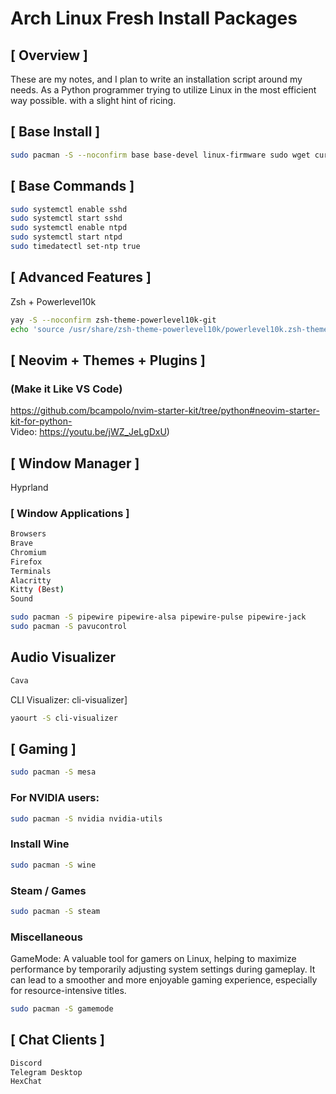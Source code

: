 # Arch Linux Fresh Install Packages

## [ Overview ]
These are my notes, and I plan to write an installation script around my needs. As a Python programmer trying to utilize Linux in the most efficient way possible. with a slight hint of ricing. 


## [ Base Install ]
```bash
sudo pacman -S --noconfirm base base-devel linux-firmware sudo wget curl tmux git zsh wayland gzip htop neovim networkmanager openssh iproute2 net-tools bind-tools inetutils python ntp nodejs npm unzip
```

## [ Base Commands ]
```bash
sudo systemctl enable sshd
sudo systemctl start sshd
sudo systemctl enable ntpd
sudo systemctl start ntpd
sudo timedatectl set-ntp true
```

## [ Advanced Features ]
Zsh + Powerlevel10k
```bash
yay -S --noconfirm zsh-theme-powerlevel10k-git
echo 'source /usr/share/zsh-theme-powerlevel10k/powerlevel10k.zsh-theme' >> ~/.zshrc
```
## [ Neovim + Themes + Plugins ]
### (Make it Like VS Code)
https://github.com/bcampolo/nvim-starter-kit/tree/python#neovim-starter-kit-for-python-  
Video: https://youtu.be/jWZ_JeLgDxU)

## [ Window Manager ]
Hyprland
### [ Window Applications ]
```bash
Browsers
Brave
Chromium
Firefox
Terminals
Alacritty
Kitty (Best)
Sound
```
```bash
sudo pacman -S pipewire pipewire-alsa pipewire-pulse pipewire-jack
sudo pacman -S pavucontrol
```

## Audio Visualizer
```bash
Cava
```
CLI Visualizer: cli-visualizer]
```bash
yaourt -S cli-visualizer
```

## [ Gaming ]
```bash
sudo pacman -S mesa
```
### For NVIDIA users:
```bash
sudo pacman -S nvidia nvidia-utils
```
### Install Wine
```bash
sudo pacman -S wine
```
### Steam / Games
```bash
sudo pacman -S steam
```
### Miscellaneous
GameMode: A valuable tool for gamers on Linux, helping to maximize performance by temporarily adjusting system settings during gameplay. It can lead to a smoother and more enjoyable gaming experience, especially for resource-intensive titles.
```bash
sudo pacman -S gamemode
```

## [ Chat Clients ]
```bash
Discord
Telegram Desktop
HexChat
```

